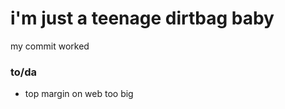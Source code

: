 <h1>i'm just a teenage dirtbag baby</h1>

<p>my commit worked</p>

<h3>to/da</h3>
<ul>
  <li>top margin on web too big</li>
</ul>